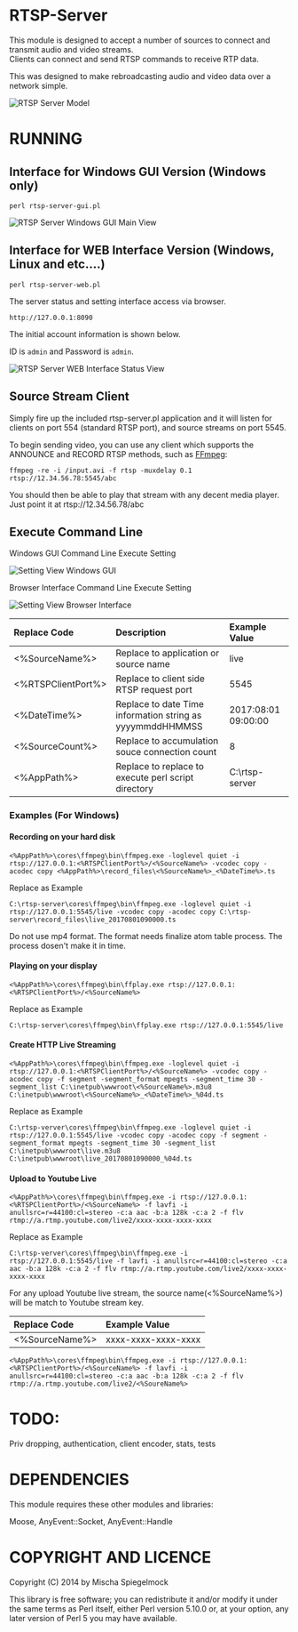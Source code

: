 RTSP-Server
===========
This module is designed to accept a number of sources to connect and
transmit audio and video streams.  
Clients can connect and send RTSP commands to receive RTP data.

This was designed to make rebroadcasting audio and video data over a
network simple.

![RTSP Server Model](https://github.com/kzkysdjpn/readme_resource/blob/master/rtsp-server-model.png?raw=true)

# RUNNING

## Interface for Windows GUI Version (Windows only)

`perl rtsp-server-gui.pl`

![RTSP Server Windows GUI Main View](https://github.com/kzkysdjpn/readme_resource/blob/master/rtsp-server-gui_0000.jpg?raw=true)

## Interface for WEB Interface Version (Windows, Linux and etc....)

`perl rtsp-server-web.pl`


The server status and setting interface access via browser.

`http://127.0.0.1:8090`

The initial account information is shown below.

ID is `admin` and Password is `admin`.

![RTSP Server WEB Interface Status View](https://github.com/kzkysdjpn/readme_resource/blob/master/rtsp-server-web_0000.jpg?raw=true)

## Source Stream Client

Simply fire up the included rtsp-server.pl application and it will
listen for clients on port 554 (standard RTSP port), and source
streams on port 5545.

To begin sending video, you can use any client which supports the
ANNOUNCE and RECORD RTSP methods, such as [FFmpeg](https://www.ffmpeg.org/ffmpeg-protocols.html#rtsp):

`ffmpeg -re -i /input.avi -f rtsp -muxdelay 0.1 rtsp://12.34.56.78:5545/abc`

You should then be able to play that stream with any decent media
player. Just point it at rtsp://12.34.56.78/abc

## Execute Command Line

Windows GUI Command Line Execute Setting

![Setting View Windows GUI](https://github.com/kzkysdjpn/readme_resource/blob/master/rtsp-server-gui_0002.jpg?raw=true)

Browser Interface Command Line Execute Setting

![Setting View Browser Interface](https://github.com/kzkysdjpn/readme_resource/blob/master/rtsp-server-web_0002.jpg?raw=true)

| Replace Code       | Description                                               | Example Value       |
|:-------------------|:----------------------------------------------------------|:--------------------|
| <%SourceName%>     | Replace to application or source name                     | live                |
| <%RTSPClientPort%> | Replace to client side RTSP request port                  | 5545                |
| <%DateTime%>       | Replace to date Time information string as yyyymmddHHMMSS | 2017:08:01 09:00:00 |
| <%SourceCount%>    | Replace to accumulation souce connection count            | 8                   |
| <%AppPath%>        | Replace to replace to execute perl script directory       | C:\rtsp-server      |

### Examples (For Windows)

#### Recording on your hard disk 

`<%AppPath%>\cores\ffmpeg\bin\ffmpeg.exe -loglevel quiet -i rtsp://127.0.0.1:<%RTSPClientPort%>/<%SourceName%> -vcodec copy -acodec copy <%AppPath%>\record_files\<%SourceName%>_<%DateTime%>.ts`

Replace as Example

`C:\rtsp-server\cores\ffmpeg\bin\ffmpeg.exe -loglevel quiet -i rtsp://127.0.0.1:5545/live -vcodec copy -acodec copy C:\rtsp-server\record_files\live_20170801090000.ts`

Do not use mp4 format. The format needs finalize atom table process. The process dosen't make it in time.

#### Playing on your display 

`<%AppPath%>\cores\ffmpeg\bin\ffplay.exe rtsp://127.0.0.1:<%RTSPClientPort%>/<%SourceName%>`

Replace as Example

`C:\rtsp-server\cores\ffmpeg\bin\ffplay.exe rtsp://127.0.0.1:5545/live`

#### Create HTTP Live Streaming

`<%AppPath%>\cores\ffmpeg\bin\ffmpeg.exe -loglevel quiet -i rtsp://127.0.0.1:<%RTSPClientPort%>/<%SourceName%> -vcodec copy -acodec copy -f segment -segment_format mpegts -segment_time 30 -segment_list C:\inetpub\wwwroot\<%SourceName%>.m3u8 C:\inetpub\wwwroot\<%SourceName%>_<%DateTime%>_%04d.ts`

Replace as Example

`C:\rtsp-verver\cores\ffmpeg\bin\ffmpeg.exe -loglevel quiet -i rtsp://127.0.0.1:5545/live -vcodec copy -acodec copy -f segment -segment_format mpegts -segment_time 30 -segment_list C:\inetpub\wwwroot\live.m3u8 C:\inetpub\wwwroot\live_20170801090000_%04d.ts`

#### Upload to Youtube Live

`<%AppPath%>\cores\ffmpeg\bin\ffmpeg.exe -i rtsp://127.0.0.1:<%RTSPClientPort%>/<%SourceName%> -f lavfi -i anullsrc=r=44100:cl=stereo -c:a aac -b:a 128k -c:a 2 -f flv rtmp://a.rtmp.youtube.com/live2/xxxx-xxxx-xxxx-xxxx` 

Replace as Example

`C:\rtsp-verver\cores\ffmpeg\bin\ffmpeg.exe -i rtsp://127.0.0.1:5545/live -f lavfi -i anullsrc=r=44100:cl=stereo -c:a aac -b:a 128k -c:a 2 -f flv rtmp://a.rtmp.youtube.com/live2/xxxx-xxxx-xxxx-xxxx` 

For any upload Youtube live stream, the source name(<%SourceName%>) will be match to Youtube stream key.

| Replace Code       | Example Value          |
|:-------------------|:-----------------------|
| <%SourceName%>     | xxxx-xxxx-xxxx-xxxx    |


`<%AppPath%>\cores\ffmpeg\bin\ffmpeg.exe -i rtsp://127.0.0.1:<%RTSPClientPort%>/<%SourceName%> -f lavfi -i anullsrc=r=44100:cl=stereo -c:a aac -b:a 128k -c:a 2 -f flv rtmp://a.rtmp.youtube.com/live2/<%SoureName%>` 

# TODO:

Priv dropping, authentication, client encoder, stats, tests

# DEPENDENCIES

This module requires these other modules and libraries:

  Moose, AnyEvent::Socket, AnyEvent::Handle

# COPYRIGHT AND LICENCE

Copyright (C) 2014 by Mischa Spiegelmock

This library is free software; you can redistribute it and/or modify
it under the same terms as Perl itself, either Perl version 5.10.0 or,
at your option, any later version of Perl 5 you may have available.


